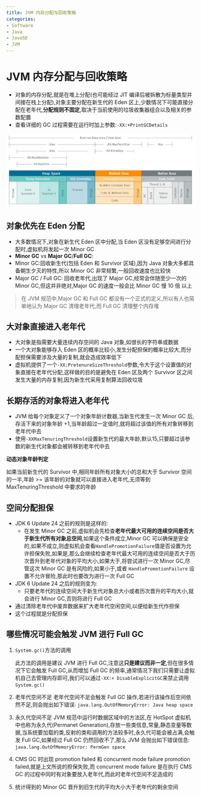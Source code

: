 ```yaml
---
title: JVM 内存分配与回收策略
categories:
- Software
- Java
- JavaSE
- JVM
---
```

# JVM 内存分配与回收策略

- 对象的内存分配,就是在堆上分配(也可能经过 JIT 编译后被拆散为标量类型并间接在栈上分配),对象主要分配在新生代的 Eden 区上,少数情况下可能直接分配在老年代,**分配规则不固定**,取决于当前使用的垃圾收集器组合以及相关的参数配置
- 查看详细的 GC 过程需要在运行时加上参数:`-XX:+PrintGCDetails`

![](https://raw.githubusercontent.com/LuShan123888/Files/main/Pictures/2021-03-30-v2-8845236d1ab9f22fcc658375967d53fb_r.jpg)

## 对象优先在 Eden 分配

- 大多数情况下,对象在新生代 Eden 区中分配,当 Eden 区没有足够空间进行分配时,虚拟机将发起一次 Minor GC
- **Minor GC** vs **Major GC**/**Full GC**:
- Minor GC:回收新生代(包括 Eden 和 Survivor 区域),因为 Java 对象大多都具备朝生夕灭的特性,所以 Minor GC 非常频繁,一般回收速度也比较快
- Major GC / Full GC: 回收老年代,出现了 Major GC,经常会伴随至少一次的 Minor GC,但这并非绝对,Major GC 的速度一般会比 Minor GC 慢 10 倍 以上

> 在 JVM 规范中,Major GC 和 Full GC 都没有一个正式的定义,所以有人也简单地认为 Major GC 清理老年代,而 Full GC 清理整个内存堆

## 大对象直接进入老年代

- 大对象是指需要大量连续内存空间的 Java 对象,如很长的字符串或数据
- 一个大对象能够存入 Eden 区的概率比较小,发生分配担保的概率比较大,而分配担保需要涉及大量的复制,就会造成效率低下
- 虚拟机提供了一个`-XX:PretenureSizeThreshold`参数,令大于这个设置值的对象直接在老年代分配,这样做的目的是避免在 Eden 区及两个 Survivor 区之间发生大量的内存复制,因为新生代采用复制算法回收垃圾

## 长期存活的对象将进入老年代

- JVM 给每个对象定义了一个对象年龄计数器,当新生代发生一次 Minor GC 后,存活下来的对象年龄 +1,当年龄超过一定值时,就将超过该值的所有对象转移到老年代中去
- 使用`-XXMaxTenuringThreshold`设置新生代的最大年龄,默认15,只要超过该参数的新生代对象都会被转移到老年代中去

**动态对象年龄判定**

如果当前新生代的 Survivor 中,相同年龄所有对象大小的总和大于 Survivor 空间的一半,年龄 >= 该年龄的对象就可以直接进入老年代,无须等到 MaxTenuringThreshold 中要求的年龄

## 空间分配担保

- JDK 6 Update 24 之前的规则是这样的:
  - 在发生 Minor GC 之前,虚拟机会先检查**老年代最大可用的连续空间是否大于新生代所有对象总空间**,如果这个条件成立,Minor GC 可以确保是安全的,如果不成立,则虚拟机会查看`HandlePromotionFailure`值是否设置为允许担保失败,如果是,那么会继续检查老年代最大可用的连续空间是否大于历次晋升到老年代对象的平均大小,如果大于,将尝试进行一次 Minor GC,尽管这次 Minor GC 是有风险的,如果小于,或者 `HandlePromotionFailure` 设置不允许冒险,那此时也要改为进行一次 Full GC
- JDK 6 Update 24 之后的规则变为:
  - 只要老年代的连续空间大于新生代对象总大小或者历次晋升的平均大小,就会进行 Minor GC,否则将进行 Full GC
- 通过清除老年代中废弃数据来扩大老年代空闲空间,以便给新生代作担保
- 这个过程就是分配担保

## 哪些情况可能会触发 JVM 进行 Full GC

1. `System.gc()`方法的调用

   此方法的调用是建议 JVM 进行 Full GC,注意这**只是建议而非一定**,但在很多情况下它会触发 Full GC,从而增加 Full GC 的频率,通常情况下我们只需要让虚拟机自己去管理内存即可,我们可以通过`-XX:+ DisableExplicitGC`来禁止调用`System.gc()`

2. 老年代空间不足
   老年代空间不足会触发 Full GC 操作,若进行该操作后空间依然不足,则会抛出如下错误:
   `java.lang.OutOfMemoryError: Java heap space`

3. 永久代空间不足
   JVM 规范中运行时数据区域中的方法区,在 HotSpot 虚拟机中也称为永久代(Permanet Generation),存放一些类信息,常量,静态变量等数据,当系统要加载的类,反射的类和调用的方法较多时,永久代可能会被占满,会触发 Full GC,如果经过 Full GC 仍然回收不了,那么 JVM 会抛出如下错误信息:
   `java.lang.OutOfMemoryError: PermGen space `

4. CMS GC 时出现 promotion failed 和 concurrent mode failure
   promotion failed,就是上文所说的担保失败,而 concurrent mode failure 是在执行 CMS GC 的过程中同时有对象要放入老年代,而此时老年代空间不足造成的

5. 统计得到的 Minor GC 晋升到旧生代的平均大小大于老年代的剩余空间